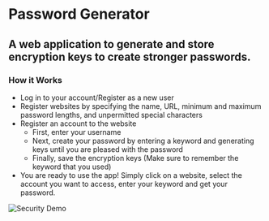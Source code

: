# Password Generator

## A web application to generate and store encryption keys to create stronger passwords.

### How it Works
* Log in to your account/Register as a new user
* Register websites by specifying the name, URL, minimum and maximum password lengths, and unpermitted special characters
* Register an account to the website
  * First, enter your username
  * Next, create your password by entering a keyword and generating keys until you are pleased with the password
  * Finally, save the encryption keys (Make sure to remember the keyword that you used)
 * You are ready to use the app! Simply click on a website, select the account you want to access, enter your keyword and get your password. 

![Security Demo](security_demo.gif)

